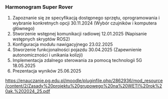 ### Harmonogram Super Rover
1. Zapoznanie się ze specyfikacją dostępnego sprzętu, oprogramowania i wybranie konkretnych opcji
30.11.2024
(Wybór czujników i komputera głównego)
2. Stworzenie wstępnej komunikacji radiowej
12.01.2025
(Napisanie wstępnych skryptów ROS2)
3. Konfiguracja modułu nawigacyjnego
23.02.2025
 4. Stworzenie funkcjonalności pojazdu
30.04.2025
(Zapewnienie autonomiczności i unikania kolizji)
 5. Implementacja zdalnego sterowania za pomocą technologii 5G
18.05.2025
 6. Prezentacja wyników
25.06.2025



https://enauczanie.pg.edu.pl/moodle/pluginfile.php/2862936/mod_resource/content/2/Zasady%20projektu%20grupowego%20na%20WETI%20rok%20ak.%202024_25.pdf 

